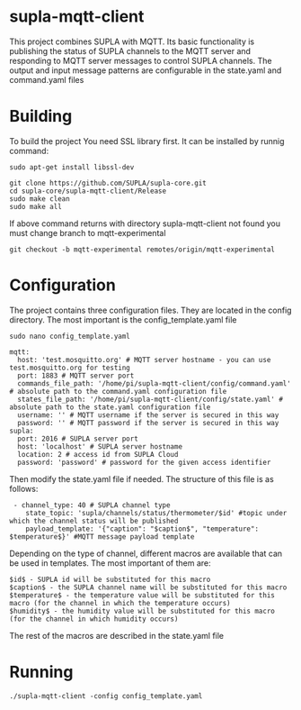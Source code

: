 # supla-mqtt-client

This project combines SUPLA with MQTT. Its basic functionality is publishing the status of SUPLA channels to the MQTT server and responding to MQTT server messages to control SUPLA channels. The output and input message patterns are configurable in the state.yaml and command.yaml files

# Building
To build the project You need SSL library first. It can be installed by runnig command:
```
sudo apt-get install libssl-dev
```


```
git clone https://github.com/SUPLA/supla-core.git
cd supla-core/supla-mqtt-client/Release
sudo make clean
sudo make all
```

If above command returns with directory supla-mqtt-client not found you must change branch to mqtt-experimental

```
git checkout -b mqtt-experimental remotes/origin/mqtt-experimental
```

# Configuration

The project contains three configuration files. They are located in the config directory.
The most important is the config_template.yaml file
```
sudo nano config_template.yaml 

mqtt:
  host: 'test.mosquitto.org' # MQTT server hostname - you can use test.mosquitto.org for testing
  port: 1883 # MQTT server port
  commands_file_path: '/home/pi/supla-mqtt-client/config/command.yaml' # absolute path to the command.yaml configuration file
  states_file_path: '/home/pi/supla-mqtt-client/config/state.yaml' # absolute path to the state.yaml configuration file
  username: '' # MQTT username if the server is secured in this way
  password: '' # MQTT password if the server is secured in this way
supla:
  port: 2016 # SUPLA server port
  host: 'localhost' # SUPLA server hostname
  location: 2 # access id from SUPLA Cloud
  password: 'password' # password for the given access identifier
```
Then modify the state.yaml file if needed. The structure of this file is as follows:
```
 - channel_type: 40 # SUPLA channel type
    state_topic: 'supla/channels/status/thermometer/$id' #topic under which the channel status will be published
    payload_template: '{"caption": "$caption$", "temperature": $temperature$}' #MQTT message payload template
```

Depending on the type of channel, different macros are available that can be used in templates. The most important of them are:

```
$id$ - SUPLA id will be substituted for this macro
$caption$ - the SUPLA channel name will be substituted for this macro
$temperature$ - the temperature value will be substituted for this macro (for the channel in which the temperature occurs)
$humidity$ - the humidity value will be substituted for this macro (for the channel in which humidity occurs)
```
The rest of the macros are described in the state.yaml file

# Running
```
./supla-mqtt-client -config config_template.yaml
```

